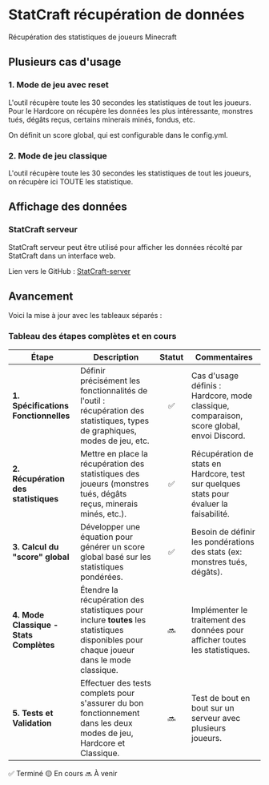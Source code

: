 # StatCraft récupération de données

Récupération des statistiques de joueurs Minecraft

## Plusieurs cas d'usage
### 1. Mode de jeu avec reset
L'outil récupère toute les 30 secondes les statistiques de tout les joueurs. Pour le Hardcore on récupère les
données les plus intéressante, monstres tués, dégâts reçus, certains minerais minés, fondus, etc.

On définit un score global, qui est configurable dans le config.yml.

### 2. Mode de jeu classique
L'outil récupère toute les 30 secondes les statistiques de tout les joueurs, on récupère ici TOUTE les
statistique.

## Affichage des données
### StatCraft serveur 

StatCraft serveur peut être utilisé pour afficher les données récolté par StatCraft dans un interface web.

Lien vers le GitHub : [StatCraft-server](https://github.com/Loutreee/StatCraft-server)

## Avancement

Voici la mise à jour avec les tableaux séparés :

### Tableau des étapes complètes et en cours

| **Étape**                                  | **Description**                                                                                                                                           | **Statut**            | **Commentaires**                                                                                                  |
|--------------------------------------------|-----------------------------------------------------------------------------------------------------------------------------------------------------------|:-----------------------:|--------------------------------------------------------------------------------------------------------------------|
| **1. Spécifications Fonctionnelles**       | Définir précisément les fonctionnalités de l'outil : récupération des statistiques, types de graphiques, modes de jeu, etc.                                  | ✅ | Cas d'usage définis : Hardcore, mode classique, comparaison, score global, envoi Discord.                         |
| **2. Récupération des statistiques**       | Mettre en place la récupération des statistiques des joueurs (monstres tués, dégâts reçus, minerais minés, etc.).                                           | ✅ | Récupération de stats en Hardcore, test sur quelques stats pour évaluer la faisabilité.                           |
| **3. Calcul du "score" global**            | Développer une équation pour générer un score global basé sur les statistiques pondérées.                                                                   | ✅ | Besoin de définir les pondérations des stats (ex: monstres tués, dégâts).                                         |
| **4. Mode Classique - Stats Complètes**    | Étendre la récupération des statistiques pour inclure **toutes** les statistiques disponibles pour chaque joueur dans le mode classique.                     | 🔜 | Implémenter le traitement des données pour afficher toutes les statistiques.                                      |
| **5. Tests et Validation**                | Effectuer des tests complets pour s'assurer du bon fonctionnement dans les deux modes de jeu, Hardcore et Classique.                                        | 🔜 | Test de bout en bout sur un serveur avec plusieurs joueurs.                                                       |

✅ Terminé
🟡 En cours
🔜 À venir
